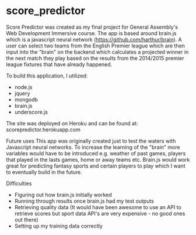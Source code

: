 # score_predictor
Score Predictor was created as my final project for General Assembly's Web Development Immersive course. The app is based around brain.js which is a javascript neural network (https://github.com/harthur/brain). A user can select two teams from the English Premier league which are then input into the "brain" on the backend which calculates a projected winner in the next match they play based on the results from the 2014/2015 premier league fixtures that have already happened. 

To build this application, I utilized:
- node.js
- jquery
- mongodb
- brain.js
- underscore.js

The site was deployed on Heroku and can be found at: scorepredictor.herokuapp.com

Future uses
This app was originally created just to test the waters with Javascript neural networks. To increase the learning of the "brain" more variables would have to be introduced e.g. weather of past games, players that played in the lasts games, home or away teams etc. Brain.js would work great for predicting fantasy sports and certain players to play which I want to eventually build in the future. 

Difficulties
- Figuring out how brain.js initially worked
- Running through results once brain.js had my test outputs
- Retrieving quality data (It would have been awesome to use an API to retrieve scores but sport data API's are very expensive - no good ones out there)
- Setting up my training data correctly

